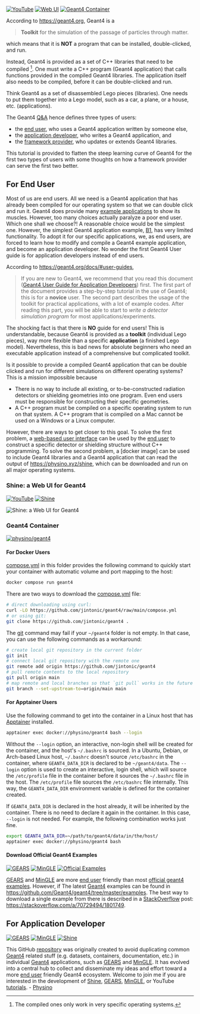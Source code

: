 [![YouTube](https://img.shields.io/badge/You-Tube-red?style=flat)](https://www.youtube.com/@physino)
[![Web UI](https://img.shields.io/badge/Web-UI-blue?style=flat)](shine-a-web-ui-for-geant4)
[![Geant4 Container](https://img.shields.io/badge/Geant4-Container-green?style=flat)](geant4-container)

According to <https://geant4.org>, Geant4 is a
> **Toolkit** for the simulation of the passage of particles through matter.

which means that it is **NOT** a program that can be installed, double-clicked, and run.

Instead, Geant4 is provided as a set of C++ libraries that need to be compiled [^1]. One must write a C++ program (Geant4 application) that calls functions provided in the compiled Geant4 libraries. The application itself also needs to be compiled, before it can be double-clicked and run.

[^1]: The compiled ones only work in very specific operating systems.

Think Geant4 as a set of disassembled Lego pieces (libraries). One needs to put them together into a Lego model, such as a car, a plane, or a house, etc. (applications).

The Geant4 [Q&A] hence defines three types of users:

- the [end user], who uses a Geant4 application written by someone else,
- the [application developer], who writes a Geant4 application, and
- the [framework provider], who updates or extends Geant4 libraries.

This tutorial is provided to flatten the steep learning curve of Geant4 for the first two types of users with some thoughts on how a framework provider can serve the first two better.

[Q&A]: https://geant4-userdoc.web.cern.ch/UsersGuides/IntroductionToGeant4/html/IntroductionToG4.html#software-knowledge-required-to-use-the-geant4-toolkit
[end user]: #for-end-user
[application developer]: #for-application-developer
[framework provider]: #for-framework-provider

## For End User

Most of us are end users. All we need is a Geant4 application that has already been compiled for our operating system so that we can double click and run it. Geant4 does provide many [example applications] to show its muscles. However, too many choices actually paralyze a poor end user. Which one shall we choose?! A reasonable choice would be the simplest one. However, the simplest Geant4 application example, [B1][], has very limited functionality. To adopt it for our specific applications, we, as end users, are forced to learn how to modify and compile a Geant4 example application, and become an application developer. No wonder the first Geant4 User guide is for application developers instead of end users.

[example applications]: https://geant4-userdoc.web.cern.ch/UsersGuides/ForApplicationDeveloper/html/Examples/examples.html
[B1]: https://geant4-userdoc.web.cern.ch/UsersGuides/ForApplicationDeveloper/html/Examples/BasicCodes.html#exmpbasic-b1

According to <https://geant4.org/docs/#user-guides>, 
> If you are new to Geant4, we recommend that you read this document ([Geant4 User Guide for Application Developers]) first. The first part of the document provides a step-by-step tutorial in the use of Geant4; this is for a **novice** user. The second part describes the usage of the toolkit for practical applications, with a lot of example codes. After reading this part, you will be able to start to *write a detector simulation program* for most applications/experiments.

[Geant4 User Guide for Application Developers]: https://geant4-userdoc.web.cern.ch/UsersGuides/ForApplicationDeveloper/html/index.html

The shocking fact is that there is **NO** guide for end users! This is understandable, because Geant4 is provided as a **toolkit** (individual Lego pieces), way more flexible than a specific **application** (a finished Lego model). Nevertheless, this is bad news for absolute beginners who need an executable application instead of a comprehensive but complicated toolkit.

Is it possible to provide a compiled Geant4 application that can be double clicked and run for different simulations on different operating systems? This is a mission impossible because

- There is no way to include all existing, or to-be-constructed radiation detectors or shielding geometries into one program. Even end users must be responsible for constructing their specific geometries.
- A C++ program must be compiled on a specific operating system to run on that system. A C++ program that is compiled on a Mac cannot be used on a Windows or a Linux computer.

However, there are ways to get closer to this goal. To solve the first problem, a [web-based user interface] can be used by the [end user] to construct a specific detector or shielding structure without C++ programming. To solve the second problem, a [docker image] can be used to include Geant4 libraries and a Geant4 application that can read the output of <https://physino.xyz/shine>, which can be downloaded and run on all major operating systems.

[web-based user interface]: #shine-a-web-ui-for-geant4

### Shine: a Web UI for Geant4

[![YouTube](https://img.shields.io/badge/You-Tube-red?style=flat)](https://www.youtube.com/@physino)
[![Shine](https://img.shields.io/badge/Shine-blue?style=flat)](https://physino.xyz/shine)

![Shine: a Web UI for Geant4](https://drive.google.com/uc?id=1IYnxORUysfgw7ymhGuH_jlVCUpe2lsd-)

### Geant4 Container
[![physino/geant4](https://img.shields.io/badge/physino-geant4-blue?style=flat)](https://hub.docker.com/r/physino/geant4)

#### For Docker Users

[compose.yml](compose.yml) in this folder provides the following command to quickly start your container with automatic volume and port mapping to the host:

```sh
docker compose run geant4
```

There are two ways to download the [compose.yml](compose.yml) file:

```sh
# direct downloading using curl:
curl -LO https://github.com/jintonic/geant4/raw/main/compose.yml
# or using git:
git clone https://github.com/jintonic/geant4 .
```

The [git][] command may fail if your `~/geant4` folder is not empty. In that case, you can use the following commands as a workaround:

```sh
# create local git repository in the current folder
git init
# connect local git repository with the remote one
git remote add origin https://github.com/jintonic/geant4
# pull remote contents to the local repository
git pull origin main
# map remote and local branches so that `git pull` works in the future
git branch --set-upstream-to=origin/main main
```

#### For Apptainer Users

Use the following command to get into the container in a Linux host that has [Apptainer][] installed.

```sh
apptainer exec docker://physino/geant4 bash --login
```

Without the `--login` option, an interactive, non-login shell will be created for the container, and the host's `~/.bashrc` is sourced. In a Ubuntu, Debian, or Arch-based Linux host, `~/.bashrc` doesn't source `/etc/bashrc` in the container, where `GEANT4_DATA_DIR` is declared to be `~/geant4/data`. The `--login` option is used to create an interactive, login shell, which will source the `/etc/profile` file in the container before it sources the `~/.bashrc` file in the host. The `/etc/profile` file sources the `/etc/bashrc` file internally. This way, the `GEANT4_DATA_DIR` environment variable is defined for the container created.

If `GEANT4_DATA_DIR` is declared in the host already, it will be inherited by the container. There is no need to declare it again in the container. In this case, `--login` is not needed. For example, the following combination works just fine.

```sh
export GEANT4_DATA_DIR=~/path/to/geant4/data/in/the/host/
apptainer exec docker://physino/geant4 bash
```

#### Download Official Geant4 Examples

[![GEARS](https://img.shields.io/badge/GEARS-red?style=flat)](https://www.github.com/jintonic/gears)
[![MinGLE](https://img.shields.io/badge/MinGLE-blue?style=flat)](https://www.github.com/jintonic/mingle)
[![Official Examples](https://img.shields.io/badge/Official-Examples-green?style=flat)](https://github.com/Geant4/geant4/tree/master/examples)

[GEARS][] and [MinGLE][] are more [end user] friendly than most [official geant4 examples]. However, if  The latest [Geant4][] examples can be found in <https://github.com/Geant4/geant4/tree/master/examples>. The best way to download a single example from there is described in a [StackOverflow][] post: <https://stackoverflow.com/a/70729494/1801749>.

[official geant4 examples]: https://github.com/Geant4/geant4/tree/master/examples

## For Application Developer
[![GEARS](https://img.shields.io/badge/GEARS-red?style=flat)](https://www.github.com/jintonic/gears)
[![MinGLE](https://img.shields.io/badge/MinGLE-blue?style=flat)](https://www.github.com/jintonic/mingle)
[![Shine](https://img.shields.io/badge/Shine-yellow?style=flat)](https://www.github.com/jintonic/shine)

This GitHub [repository] was originally created to avoid duplicating common [Geant4][] related stuff (e.g. datasets, containers, documentation, etc.) in individual [Geant4][] applications, such as [GEARS][] and [MinGLE][]. It has evolved into a central hub to collect and disseminate my ideas and effort toward a more [end user] friendly Geant4 ecosystem. Welcome to join me if you are interested in the development of [Shine][], [GEARS][], [MinGLE][], or YouTube [tutorials][]. - [Physino][]

[StackOverflow]: https://stackoverflow.com
[git]: https://git-scm.com
[Apptainer]: https://apptainer.org
[Geant4]: https://geant4.org
[GEARS]: https://github.com/jintonic/gears
[MinGLE]: https://github.com/jintonic/mingle
[repository]: https://github.com/jintonic/geant4
[physino]: https://physino.xyz
[shine]: https://physino.xyz/shine
[image]: https://hub.docker.com/r/physino/geant4
[tutorials]: https://www.youtube.com/@physino

